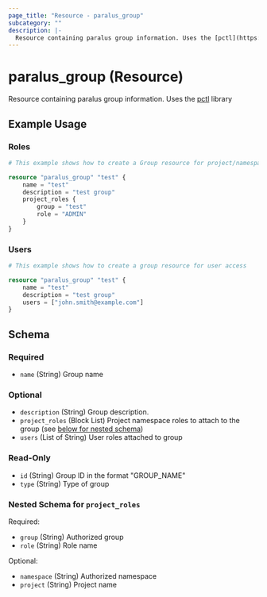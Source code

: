 ```yaml
---
page_title: "Resource - paralus_group"
subcategory: ""
description: |-
  Resource containing paralus group information. Uses the [pctl](https://github.com/paralus/cli) library
---
```


# paralus_group (Resource)

Resource containing paralus group information. Uses the [pctl](https://github.com/paralus/cli) library

## Example Usage

### Roles

```terraform
# This example shows how to create a Group resource for project/namespace role access

resource "paralus_group" "test" {
    name = "test"
    description = "test group"
    project_roles {
        group = "test"
        role = "ADMIN"
    }
}
```

### Users

```terraform
# This example shows how to create a group resource for user access

resource "paralus_group" "test" {
    name = "test"
    description = "test group"
    users = ["john.smith@example.com"]
}
```

<!-- schema generated by tfplugindocs -->
## Schema

### Required

- `name` (String) Group name

### Optional

- `description` (String) Group description.
- `project_roles` (Block List) Project namespace roles to attach to the group (see [below for nested schema](#nestedblock--project_roles))
- `users` (List of String) User roles attached to group

### Read-Only

- `id` (String) Group ID in the format "GROUP_NAME"
- `type` (String) Type of group

<a id="nestedblock--project_roles"></a>
### Nested Schema for `project_roles`

Required:

- `group` (String) Authorized group
- `role` (String) Role name

Optional:

- `namespace` (String) Authorized namespace
- `project` (String) Project name